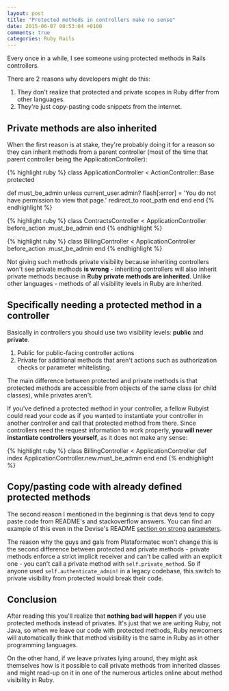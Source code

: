 ```yaml
---
layout: post
title: "Protected methods in controllers make no sense"
date: 2015-06-07 00:53:04 +0100
comments: true
categories: Ruby Rails
---
```


Every once in a while, I see someone using protected methods in Rails controllers.

There are 2 reasons why developers might do this:

  1. They don't realize that protected and private scopes in Ruby differ from other languages.
  2. They're just copy-pasting code snippets from the internet.

## Private methods are also inherited

When the first reason is at stake, they're probably doing it for a reason so they can inherit methods from a parent controller (most of the time that parent controller being the ApplicationController):

{% highlight ruby %}
class ApplicationController < ActionController::Base
  protected

  def must_be_admin
    unless current_user.admin?
      flash[:error] = 'You do not have permission to view that page.'
      redirect_to root_path
    end
  end
end
{% endhighlight %}

{% highlight ruby %}
class ContractsController < ApplicationController
  before_action :must_be_admin
end
{% endhighlight %}

{% highlight ruby %}
class BillingController < ApplicationController
  before_action :must_be_admin
end
{% endhighlight %}

Not giving such methods private visibility because inheriting controllers won't see private methods **is wrong** - inheriting controllers will also inherit private methods because in **Ruby private methods are inherited**. Unlike other languages - methods of all visibility levels in Ruby are inherited.

## Specifically needing a protected method in a controller

Basically in controllers you should use two visibility levels: **public** and **private**.

  1. Public for public-facing controller actions
  2. Private for additional methods that aren't actions such as authorization checks or parameter whitelisting.

The main difference between protected and private methods is that protected methods are accessible from objects of the same class (or child classes), while privates aren't.

If you've defined a protected method in your controller, a fellow Rubyist could read your code as if you wanted to instantiate your controller in another controller and call that protected method from there.
Since controllers need the request information to work properly, **you will never instantiate controllers yourself**, as it does not make any sense:

{% highlight ruby %}
class BillingController < ApplicationController
  def index
    ApplicationController.new.must_be_admin
  end
end
{% endhighlight %}

## Copy/pasting code with already defined protected methods

The second reason I mentioned in the beginning is that devs tend to copy paste code from README's and stackoverflow answers. You can find an example of this even in the Devise's README [section on strong parameters](https://github.com/plataformatec/devise#strong-parameters).

The reason why the guys and gals from Plataformatec won't change this is the second difference between protected and private methods - private methods enforce a strict implicit receiver and can't be called with an explicit one - you can't call a private method with `self.private_method`. So if anyone used `self.authenticate_admin!` in a legacy codebase, this switch to private visibility from protected would break their code.

## Conclusion

After reading this you'll realize that **nothing bad will happen** if you use protected methods instead of privates. It's just that we are writing Ruby, not Java, so when we leave our code with protected methods, Ruby newcomers will automatically think that method visibility is the same in Ruby as in other programming languages.

On the other hand, if we leave privates lying around, they might ask themselves how is it possible to call private methods from inherited classes and might read-up on it in one of the numerous articles online about method visibility in Ruby.
